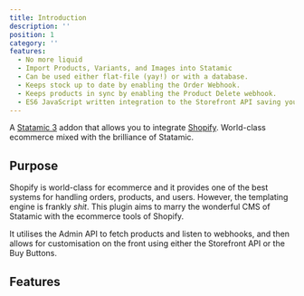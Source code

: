 ```yaml
---
title: Introduction
description: ''
position: 1
category: ''
features:
  - No more liquid
  - Import Products, Variants, and Images into Statamic
  - Can be used either flat-file (yay!) or with a database.
  - Keeps stock up to date by enabling the Order Webhook.
  - Keeps products in sync by enabling the Product Delete webhook.
  - ES6 JavaScript written integration to the Storefront API saving you hours.
---
```



A [Statamic 3](https://statamic.com) addon that allows you to integrate [Shopify](https://shopify.com). World-class ecommerce mixed with the brilliance of Statamic.

## Purpose

Shopify is world-class for ecommerce and it provides one of the best systems for handling orders, products, and users. However, the templating engine is frankly _shit_. This plugin aims to marry the wonderful CMS of Statamic with the ecommerce tools of Shopify.

It utilises the Admin API to fetch products and listen to webhooks, and then allows for customisation on the front using either the Storefront API or the Buy Buttons.

## Features

<list :items="features"></list>
